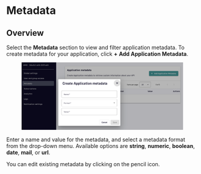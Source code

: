 # Metadata

## Overview

Select the **Metadata** section to view and filter application metadata. To create metadata for your application, click **+** **Add Application Metadata**.

<figure><img src="../../.gitbook/assets/1 meta 1.png" alt=""><figcaption></figcaption></figure>

Enter a name and value for the metadata, and select a metadata format from the drop-down menu. Available options are **string**, **numeric**, **boolean**, **date**, **mail**, or **url**.&#x20;

You can edit existing metadata by clicking on the pencil icon.
